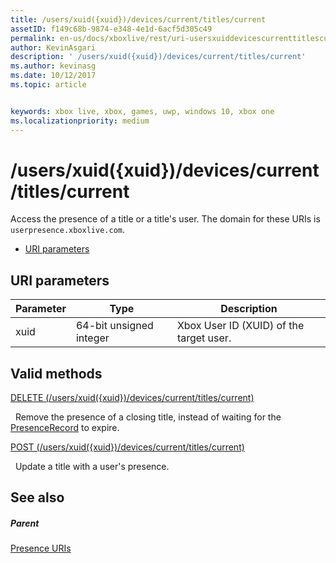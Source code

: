 ```yaml
---
title: /users/xuid({xuid})/devices/current/titles/current
assetID: f149c68b-9874-e348-4e1d-6acf5d305c49
permalink: en-us/docs/xboxlive/rest/uri-usersxuiddevicescurrenttitlescurrent.html
author: KevinAsgari
description: ' /users/xuid({xuid})/devices/current/titles/current'
ms.author: kevinasg
ms.date: 10/12/2017
ms.topic: article


keywords: xbox live, xbox, games, uwp, windows 10, xbox one
ms.localizationpriority: medium
---
```



# /users/xuid({xuid})/devices/current/titles/current
Access the presence of a title or a title's user. 
The domain for these URIs is `userpresence.xboxlive.com`.
 
  * [URI parameters](#ID4EV)
 
<a id="ID4EV"></a>

 
## URI parameters
 
| Parameter| Type| Description| 
| --- | --- | --- | 
| xuid| 64-bit unsigned integer| Xbox User ID (XUID) of the target user.| 
  
<a id="ID4EUB"></a>

 
## Valid methods

[DELETE (/users/xuid({xuid})/devices/current/titles/current)](uri-usersxuiddevicescurrenttitlescurrentdelete.md)

&nbsp;&nbsp;Remove the presence of a closing title, instead of waiting for the [PresenceRecord](../../json/json-presencerecord.md) to expire.

[POST (/users/xuid({xuid})/devices/current/titles/current)](uri-usersxuiddevicescurrenttitlescurrentpost.md)

&nbsp;&nbsp;Update a title with a user's presence.
 
<a id="ID4EBC"></a>

 
## See also
 
<a id="ID4EDC"></a>

 
##### Parent 

[Presence URIs](atoc-reference-presence.md)

   
